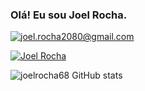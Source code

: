 ### Olá! Eu sou Joel Rocha.

[![joel.rocha2080@gmail.com](https://img.shields.io/badge/Gmail-D14836?style=for-the-badge&logo=gmail&logoColor=white)](https://gmail.com/)

[![Joel Rocha](https://img.shields.io/badge/LinkedIn-0077B5?style=for-the-badge&logo=linkedin&logoColor=white)](www.linkedin.com/in/joel-rocha00)

![joelrocha68 GitHub stats](https://github-readme-stats.vercel.app/api?username=joelrocha68&show_icons=true&theme=dracula)
